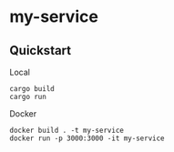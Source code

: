 # my-service

## Quickstart

Local
```shell
cargo build
cargo run
```

Docker
```shell
docker build . -t my-service
docker run -p 3000:3000 -it my-service
```
